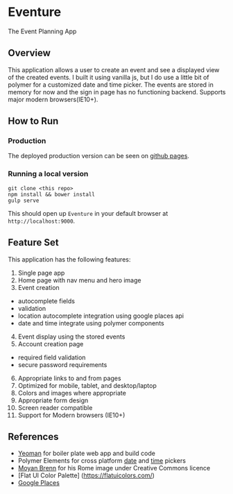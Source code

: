 # Eventure
The Event Planning App

## Overview ##
This application allows a user to create an event and see a displayed view of the created events. I built it using vanilla js, but I do use a little bit of polymer for a customized date and time picker. The events are stored in memory for now and the sign in page has no functioning backend. Supports major modern browsers(IE10+).

## How to Run ##

### Production ###
The deployed production version can be seen on [github pages](https://lexlacson.github.io/Eventure).

### Running a local version ###

```
git clone <this repo>
npm install && bower install
gulp serve
```
This should open up `Eventure` in your default browser at `http://localhost:9000`.

## Feature Set ##
This application has the following features:

1. Single page app
2. Home page with nav menu and hero image
3. Event creation
  * autocomplete fields
  * validation
  * location autocomplete integration using google places api
  * date and time integrate using polymer components
4. Event display using the stored events
5. Account creation page
  * required field validation
  * secure password requirements
6. Appropriate links to and from pages
7. Optimized for mobile, tablet, and desktop/laptop
8. Colors and images where appropriate
9. Appropriate form design
10. Screen reader compatible
11. Support for Modern browsers (IE10+)

## References ##
* [Yeoman](http://yeoman.io/) for boiler plate web app and build code
* Polymer Elements for cross platform [date](https://github.com/bendavis78/paper-date-picker) and [time](https://github.com/bendavis78/paper-time-picker) pickers
* [Moyan Brenn](https://www.flickr.com/photos/aigle_dore/5234272389/in/photolist-5eRhwN-8YSvNX-8Yx1PF-baAsqR-kFTMex-pFRNj7-pGFM5s-pY3DiK-pY9RTU-pYGkHi-p2t8Jr-pFDRa8-pG297J-p2r6pG-pGEhpR-63gaKC-8A4a9s-bZ2vcS-pYYzvs-pFYJt6-7oayTd-pFVBC8-baAsxP-64HMgm-8ziBXK-pYEMHt-snaZ4Z-pYka48-pFYftC-pYcvCB-8YVHaC-pGxtb7-p3w1ZV-76UWgV-63bX7T-8ziBbX-63gaE9-81SuVv-x272Wf-63gcUC-63gddo-6os7H6-c9Vk9u-Eqbu-7YDT2x-drZGx3-EpDc-ALHej-63u7iY-k7HKvv) for his Rome image under Creative Commons licence
* [Flat UI Color Palette] (https://flatuicolors.com/)
*  [Google Places](https://developers.google.com/places/javascript/)
